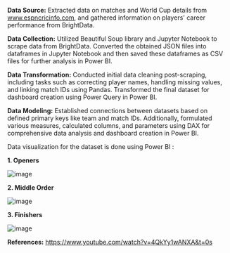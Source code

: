 **Data Source:**
Extracted data on matches and World Cup details from www.espncricinfo.com, and gathered information on players' career performance from BrightData.

**Data Collection:**
Utilized Beautiful Soup library and Jupyter Notebook to scrape data from BrightData. Converted the obtained JSON files into dataframes in Jupyter Notebook and then saved these dataframes as CSV files for further analysis in Power BI.

**Data Transformation:** 
Conducted initial data cleaning post-scraping, including tasks such as correcting player names, handling missing values, and linking match IDs using Pandas. Transformed the final dataset for dashboard creation using Power Query in Power BI.

**Data Modeling:**
Established connections between datasets based on defined primary keys like team and match IDs. Additionally, formulated various measures, calculated columns, and parameters using DAX for comprehensive data analysis and dashboard creation in Power BI.

Data visualization for the dataset is done using Power BI :

**1. Openers**

![image](https://github.com/Laxmisneha05/Cricket_Data_Analytics/assets/113546595/8fd67958-24f2-45ce-a2cd-e26f1700947a)

**2. Middle Order**

![image](https://github.com/Laxmisneha05/Cricket_Data_Analytics/assets/113546595/acc66d8b-2007-4d3d-b52c-3c898b1e4c89)

**3. Finishers**

![image](https://github.com/Laxmisneha05/Cricket_Data_Analytics/assets/113546595/6cf5dd02-b066-482c-a8a2-dd95d3664a10)


**References:**
https://www.youtube.com/watch?v=4QkYy1wANXA&t=0s

   
